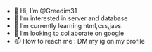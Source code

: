 - 👋 Hi, I’m @Greedim31
- 👀 I’m interested in server and database
- 🌱 I’m currently learning html,css,javs.
- 💞️ I’m looking to collaborate on google
- 📫 How to reach me : DM my ig on my profile

<!---
Greedim31/Greedim31 is a ✨ special ✨ repository because its `README.md` (this file) appears on your GitHub profile.
You can click the Preview link to take a look at your changes.
--->

